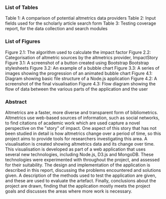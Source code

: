 ### List of Tables

Table 1: A comparison of potential altmetrics data providers
Table 2: Input fields used for the scholarly article search form
Table 3: Testing coverage report, for the data collection and search modules

### List of Figures

Figure 2.1: The algorithm used to calculate the impact factor
Figure 2.2: Categorisation of altmetric sources by the altmetrics provider, ImpactStory
Figure 3.1: A screenshot of a button created using Bootstrap Bootstrap stylesheets
Figure 3.2: An example of a bubble chart
Figure 3.3: A series of images showing the progression of an animated bubble chart
Figure 4.1: Diagram showing basic file structure of a Node.js application
Figure 4.2: A screenshot of the final visualisation
Figure 4.3: Flow diagram showing the flow of data between the various parts of the application and the user

### Abstract

Altmetrics are a faster, more diverse and transparent form of bibliometrics. Altmetrics use web-based sources of information, such as social networks, to find citations of academic work which are used capture a novel perspective on the "story" of impact. One aspect of this story that has not been studied in detail is how altmetrics change over a period of time, so this project aims to provide tools for researchers investigating this area. A visualisation is created showing altmetrics data and its change over time. This visualisation is developed as part of a web application that uses several new technologies, including Node.js, D3.js and MongoDB. These technologies were experimented with throughout the project, and assessed for their suitability. The design and implementation of the application is described in this report, discussing the problems encountered and solutions given. A description of the methods used to test the application are given, and these are used to evaluate the artefact. Finally, conclusions about the project are drawn, finding that the application mostly meets the project goals and discusses the areas where more work is necessary.

